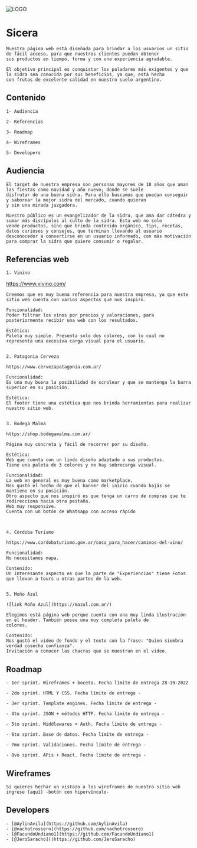 ![LOGO](https://user-images.githubusercontent.com/61055543/196007158-41a8273d-4c77-4c81-8d63-351424f255b4.png)

# Sicera 

    Nuestra página web está diseñada para brindar a los usuarios un sitio de fácil acceso, para que nuestros clientes puedan obtener 
    sus productos en tiempo, forma y con una experiencia agradable. 
    
    El objetivo principal es conquistar los paladares más exigentes y que la sidra sea conocida por sus beneficios, ya que, está hecha
    con frutas de excelente calidad en nuestro suelo argentino.
    

## Contenido

    1- Audiencia

    2- Referencias

    3- Roadmap

    4- Wireframes

    5- Developers


## Audiencia

    El target de nuestra empresa son personas mayores de 18 años que aman las fiestas como navidad y año nuevo; donde se suele
    disfrutar de una buena sidra. Para ello buscamos que puedan conseguir y saborear la mejor sidra del mercado, cuando quieran
    y sin una mirada juzgadora.

    Nuestro público es un evangelizador de la sidra, que ama dar cátedra y sumar más discípulos al culto de la sidra. Esta web no solo
    vende productos, sino que brinda contenido orgánico, tips, recetas, datos curiosos y consejos, que terminan llevando al usuario 
    desconocedor a convertirse en un usuario informado, con más motivación para comprar la sidra que quiere consumir o regalar.



## Referencias web

    1. Vinino 
  https://www.vivino.com/

    Creemos que es muy buena referencia para nuestra empresa, ya que este sitio web cuenta con varios aspectos que nos inspiró.

    Funcionalidad:
    Poder filtrar los vinos por precios y valoraciones, para posteriormente recibir una web con los resultados.

    Estética:
    Paleta muy simple. Presenta solo dos colores, con lo cual no representa una excesiva carga visual para el usuario.

   
    2. Patagonia Cerveza

    https://www.cervezapatagonia.com.ar/

    Funcionalidad: 
    Es una muy buena la posibilidad de scrolear y que se mantenga la barra superior en su posición.

    Estética:
    El footer tiene una estética que nos brinda herramientas para realizar nuestro sitio web.
    

    3. Bodega Malma

    https://shop.bodegamalma.com.ar/

    Página muy concreta y fácil de recorrer por su diseño.

    Estética: 
    Web que cuenta con un lindo diseño adaptado a sus productos.
    Tiene una paleta de 3 colores y no hay sobrecarga visual.

    Funcionalidad:
    La web en general es muy buena como marketplace.
    Nos gustó el hecho de que el banner del inicio cuando bajás se mantiene en su posición.
    Otro aspecto que nos inspiró es que tenga un carro de compras que te redirecciona hacia otra pestaña.
    Web muy responsive.
    Cuenta con un botón de Whatsapp con acceso rápido
    


    4. Córdoba Turismo

    https://www.cordobaturismo.gov.ar/cosa_para_hacer/caminos-del-vino/

    Funcionalidad:
    No necesitamos mapa.

    Contenido:
    Un interesante aspecto es que la parte de "Experiencias" tiene Fotos que llevan a tours u otras partes de la web.


    5. Moño Azul

    ![link Moño Azul](https://mazul.com.ar/)

    Elegimos está página web porque cuenta con una muy linda ilustración en el header. También posee una muy completa paleta de
    colores.

    Contenido:
    Nos gustó el video de fondo y el texto con la frase: "Quien siembra verdad cosecha confianza".
    Invitación a conocer las chacras que se muestran en el video.

 


## Roadmap

    - 1er sprint. Wireframes + boceto. Fecha límite de entrega 28-10-2022

    - 2do sprint. HTML Y CSS. Fecha límite de entrega -

    - 3er sprint. Template engines. Fecha límite de entrega -

    - 4to sprint. JSON + métodos HTTP. Fecha límite de entrega -

    - 5to sprint. Middlewares + Auth. Fecha límite de entrega -

    - 6to sprint. Base de datos. Fecha límite de entrega -

    - 7mo sprint. Validaciones. Fecha límite de entrega -

    - 8vo sprint. APis + React. Fecha límite de entrega -


## Wireframes

    Si quieres hechar un vistazo a los wireframes de nuestro sitio web ingrese (aquí) -botón con hipervínculo-


## Developers

    - [@AylinAvila](https://github.com/AylinAvila)
    - [@nachotrossero](https://github.com/nachotrossero)
    - [@FacundoUndiano1](https://github.com/FacundoUndiano1)
    - [@JeroSaracho]((https://github.com/JeroSaracho)
